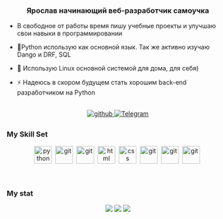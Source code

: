 

### <div id="header" align="center">Ярослав начинающий веб-разработчик самоучка</div>  


- В свободное от работы время пишу учебные проекты и улучшаю свои навыки в программировании  


- 🌱Python использую как основной язык. Так же активно изучаю Dango и DRF, SQL  


- 🐧 Использую Linux основной системой для дома, для себя)  


- ⚡ Надеюсь в скором будущем стать хорошим back-end разработчиком на Python  


<br/>  
<div align="center">
<a href="https://github.com/jaroslav20" target="_blank">
<img src=https://img.shields.io/badge/github-%2324292e.svg?&style=for-the-badge&logo=github&logoColor=white alt=github style="margin-bottom: 5px;" />
</a>
<a href="https://t.me/yaroslav_512">
<img src="https://img.shields.io/badge/Telegram-blue?style=for-the-badge&logo=telegram&logoColor=white" alt="Telegram" style="margin-bottom: 5px;" />
</a> 
</div>  

### My Skill Set  

<div align="center">


<img src="https://cdn.jsdelivr.net/gh/devicons/devicon/icons/python/python-original.svg" title="python" width="40" height="40"/>&nbsp;
<img src="https://cdn.jsdelivr.net/gh/devicons/devicon/icons/django/django-plain-wordmark.svg" title="git" height="40"/>&nbsp;
<img src="https://cdn.jsdelivr.net/gh/devicons/devicon/icons/sqlite/sqlite-original-wordmark.svg" title="git" height="40"/>&nbsp;
<img src="https://cdn.jsdelivr.net/gh/devicons/devicon/icons/html5/html5-original.svg" title="html" width="40" height="40"/>&nbsp;
<img src="https://cdn.jsdelivr.net/gh/devicons/devicon/icons/css3/css3-original.svg" title="css" width="40" height="40"/>&nbsp;
<img src="https://cdn.jsdelivr.net/gh/devicons/devicon/icons/git/git-original.svg" title="git" height="40"/>&nbsp;
<img src="https://cdn.jsdelivr.net/gh/devicons/devicon/icons/bash/bash-original.svg" title="git" height="40"/>&nbsp;
<img src="https://cdn.jsdelivr.net/gh/devicons/devicon/icons/docker/docker-original-wordmark.svg" title="git" height="40"/>&nbsp;
          

</div>




<br/>  


### My stat


<div id="stat" align="center">
	<img src="http://github-profile-summary-cards.vercel.app/api/cards/profile-details?username=jaroslav20&theme=github_dark"/>
	<img src="http://github-profile-summary-cards.vercel.app/api/cards/most-commit-language?username=jaroslav20&theme=github_dark"/>
	<img src="http://github-profile-summary-cards.vercel.app/api/cards/stats?username=jaroslav20&theme=github_dark"/>
</div>
